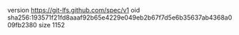 version https://git-lfs.github.com/spec/v1
oid sha256:193571f21fd8aaaf92b65e4229e049eb2b67f7d5e6b35637ab4368a009fb2380
size 1152
